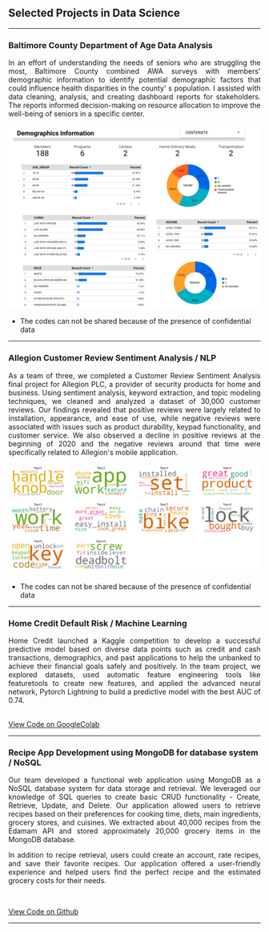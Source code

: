 ## Selected Projects in Data Science

---

### Baltimore County Department of Age Data Analysis
<div style="text-align: justify;">
In an effort of understanding the needs of seniors who are struggling the most, Baltimore County combined AWA surveys with members' demographic information to identify potential demographic factors that could influence health disparities in the county' s population. I assisted with data cleaning, analysis, and creating dashboard reports for stakeholders. The reports informed decision-making on resource allocation to improve the well-being of seniors in a specific center.  
</div>
<br>

<img src="/images/bcda_looker.png?raw=True"/>

* The codes can not be shared because of the presence of confidential data

---

### Allegion Customer Review Sentiment Analysis / NLP
<div style="text-align: justify;">
As a team of three, we completed a Customer Review Sentiment Analysis final project for Allegion PLC, a provider of security products for home and business. Using sentiment analysis, keyword extraction, and topic modeling techniques, we cleaned and analyzed a dataset of 30,000 customer reviews. Our findings revealed that positive reviews were largely related to installation, appearance, and ease of use, while negative reviews were associated with issues such as product durability, keypad functionality, and customer service. We also observed a decline in positive reviews at the beginning of 2020 and the negative reviews around that time were specifically related to Allegion's mobile application.
</div>
<br>

<img src="/images/topics.png?raw=True"/>

* The codes can not be shared because of the presence of confidential data

---

### Home Credit Default Risk / Machine Learning
<div style="text-align: justify;">
Home Credit launched a Kaggle competition to develop a successful predictive model based on diverse data points such as credit and cash transactions, demographics, and past applications to help the unbanked to achieve their financial goals safely and positively. In the team project, we explored datasets, used automatic feature engineering tools like featuretools to create new features, and applied the advanced neural network, Pytorch Lightning to build a predictive model with the best AUC of 0.74.
</div>
<br>

[View Code on GoogleColab](https://drive.google.com/file/d/1AVqnX0dB1pnS8S5FDDrTH-WhJcE3H9nd/view?usp=sharing)

---

### Recipe App Development using MongoDB for database system / NoSQL
<div style="text-align: justify;">
Our team developed a functional web application using MongoDB as a NoSQL database system for data storage and retrieval. We leveraged our knowledge of SQL queries to create basic CRUD functionality - Create, Retrieve, Update, and Delete. Our application allowed users to retrieve recipes based on their preferences for cooking time, diets, main ingredients, grocery stores, and cuisines. We extracted about 40,000 recipes from the Edamam API and stored approximately 20,000 grocery items in the MongoDB database.

In addition to recipe retrieval, users could create an account, rate recipes, and save their favorite recipes. Our application offered a user-friendly experience and helped users find the perfect recipe and the estimated grocery costs for their needs. 
</div>
<br>

[View Code on Github](https://github.iu.edu/Fall-2022-D532/Team20-Heroku)

---
